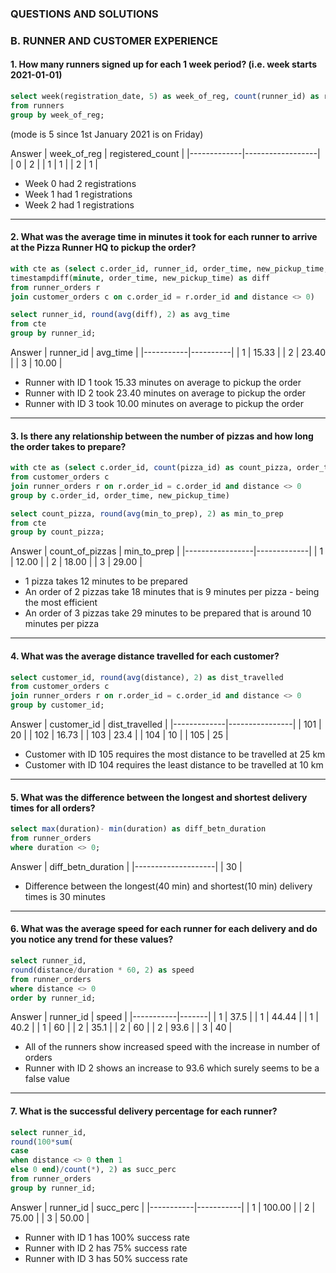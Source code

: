 ### QUESTIONS AND SOLUTIONS

### B. RUNNER AND CUSTOMER EXPERIENCE

#### 1. How many runners signed up for each 1 week period? (i.e. week starts 2021-01-01)
~~~~sql
select week(registration_date, 5) as week_of_reg, count(runner_id) as registered_count
from runners
group by week_of_reg;
~~~~
(mode is 5 since 1st January 2021 is on Friday)

Answer
| week_of_reg | registered_count |
|-------------|------------------|
| 0           | 2                |
| 1           | 1                |
| 2           | 1                |

- Week 0 had 2 registrations
- Week 1 had 1 registrations
- Week 2 had 1 registrations

---

#### 2. What was the average time in minutes it took for each runner to arrive at the Pizza Runner HQ to pickup the order?
~~~~sql
with cte as (select c.order_id, runner_id, order_time, new_pickup_time,
timestampdiff(minute, order_time, new_pickup_time) as diff
from runner_orders r
join customer_orders c on c.order_id = r.order_id and distance <> 0)

select runner_id, round(avg(diff), 2) as avg_time
from cte
group by runner_id;
~~~~

Answer 
| runner_id | avg_time |
|-----------|----------|
| 1         | 15.33    |
| 2         | 23.40    |
| 3         | 10.00    |

- Runner with ID 1 took 15.33 minutes on average to pickup the order
- Runner with ID 2 took 23.40 minutes on average to pickup the order
- Runner with ID 3 took 10.00 minutes on average to pickup the order

---

#### 3. Is there any relationship between the number of pizzas and how long the order takes to prepare?
~~~~sql
with cte as (select c.order_id, count(pizza_id) as count_pizza, order_time, new_pickup_time, timestampdiff(minute, order_time, new_pickup_time) as min_to_prep
from customer_orders c
join runner_orders r on r.order_id = c.order_id and distance <> 0
group by c.order_id, order_time, new_pickup_time)

select count_pizza, round(avg(min_to_prep), 2) as min_to_prep
from cte
group by count_pizza;
~~~~

Answer 
| count_of_pizzas | min_to_prep |
|-----------------|-------------|
| 1               | 12.00       |
| 2               | 18.00       |
| 3               | 29.00       |

- 1 pizza takes 12 minutes to be prepared
- An order of 2 pizzas take 18 minutes that is 9 minutes per pizza - being the most efficient
- An order of 3 pizzas take 29 minutes to be prepared that is around 10 minutes per pizza

---

#### 4. What was the average distance travelled for each customer?
~~~~sql
select customer_id, round(avg(distance), 2) as dist_travelled
from customer_orders c
join runner_orders r on r.order_id = c.order_id and distance <> 0
group by customer_id;
~~~~

Answer 
| customer_id | dist_travelled |
|-------------|----------------|
| 101         | 20             |
| 102         | 16.73          |
| 103         | 23.4           |
| 104         | 10             |
| 105         | 25             |

- Customer with ID 105 requires the most distance to be travelled at 25 km
- Customer with ID 104 requires the least distance to be travelled at 10 km

---

#### 5. What was the difference between the longest and shortest delivery times for all orders?
~~~~sql
select max(duration)- min(duration) as diff_betn_duration
from runner_orders
where duration <> 0;
~~~~

Answer
| diff_betn_duration |
|--------------------|
| 30                 |

- Difference between the longest(40 min) and shortest(10 min) delivery times is 30 minutes 

---

#### 6. What was the average speed for each runner for each delivery and do you notice any trend for these values?
~~~~sql
select runner_id,
round(distance/duration * 60, 2) as speed
from runner_orders
where distance <> 0
order by runner_id;
~~~~

Answer
| runner_id | speed |
|-----------|-------|
| 1         | 37.5  |
| 1         | 44.44 |
| 1         | 40.2  |
| 1         | 60    |
| 2         | 35.1  |
| 2         | 60    |
| 2         | 93.6  |
| 3         | 40    |

- All of the runners show increased speed with the increase in number of orders
- Runner with ID 2 shows an increase to 93.6 which surely seems to be a false value

---

#### 7. What is the successful delivery percentage for each runner?
~~~~sql
select runner_id,
round(100*sum(
case 
when distance <> 0 then 1
else 0 end)/count(*), 2) as succ_perc
from runner_orders
group by runner_id;
~~~~

Answer
| runner_id | succ_perc |
|-----------|-----------|
| 1         | 100.00    |
| 2         | 75.00     |
| 3         | 50.00     |

- Runner with ID 1 has 100% success rate
- Runner with ID 2 has 75% success rate
- Runner with ID 3 has 50% success rate
